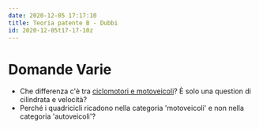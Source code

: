 ```yaml
---
date: 2020-12-05 17:17:10
title: Teoria patente B - Dubbi
id: 2020-12-05t17-17-10z
---
```


# Domande Varie

- Che differenza c'è tra [ciclomotori e motoveicoli](./2020-12-05t16-33-32z.md)?
  È solo una question di cilindrata e velocità?
- Perché i quadricicli ricadono nella categoria 'motoveicoli' e non nella
  categoria 'autoveicoli'?
